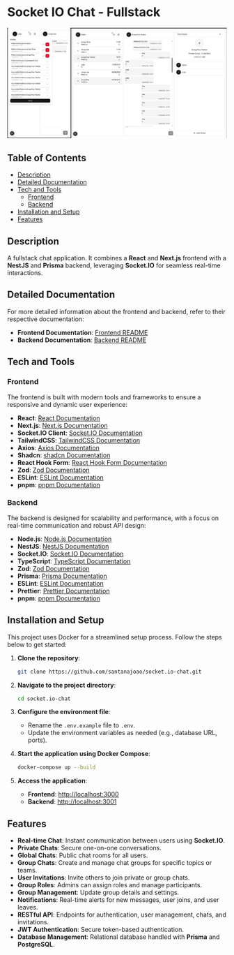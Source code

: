 # Socket IO Chat - Fullstack

![Project Banner](frontend/docs/images/socket-io-chat-screenshot.png)

## Table of Contents
- [Description](#description)
- [Detailed Documentation](#detailed-documentation)
- [Tech and Tools](#tech-and-tools)
  - [Frontend](#frontend)
  - [Backend](#backend)
- [Installation and Setup](#installation-and-setup)
- [Features](#features)

## Description
A fullstack chat application. It combines a **React** and **Next.js** frontend with a **NestJS** and **Prisma** backend, leveraging **Socket.IO** for seamless real-time interactions.

## Detailed Documentation
For more detailed information about the frontend and backend, refer to their respective documentation:

- **Frontend Documentation**: [Frontend README](./frontend/README.md)
- **Backend Documentation**: [Backend README](./backend/README.md)

## Tech and Tools

### Frontend
The frontend is built with modern tools and frameworks to ensure a responsive and dynamic user experience:
- **React**: [React Documentation](https://reactjs.org/)
- **Next.js**: [Next.js Documentation](https://nextjs.org/)
- **Socket.IO Client**: [Socket.IO Documentation](https://socket.io/)
- **TailwindCSS**: [TailwindCSS Documentation](https://tailwindcss.com/)
- **Axios**: [Axios Documentation](https://axios-http.com/)
- **Shadcn**: [shadcn Documentation](https://shadcn.dev/)
- **React Hook Form**: [React Hook Form Documentation](https://react-hook-form.com/)
- **Zod**: [Zod Documentation](https://zod.dev/)
- **ESLint**: [ESLint Documentation](https://eslint.org/)
- **pnpm**: [pnpm Documentation](https://pnpm.io/)

### Backend
The backend is designed for scalability and performance, with a focus on real-time communication and robust API design:
- **Node.js**: [Node.js Documentation](https://nodejs.org/)
- **NestJS**: [NestJS Documentation](https://nestjs.com/)
- **Socket.IO**: [Socket.IO Documentation](https://socket.io/)
- **TypeScript**: [TypeScript Documentation](https://www.typescriptlang.org/)
- **Zod**: [Zod Documentation](https://zod.dev/)
- **Prisma**: [Prisma Documentation](https://www.prisma.io/)
- **ESLint**: [ESLint Documentation](https://eslint.org/)
- **Prettier**: [Prettier Documentation](https://prettier.io/)
- **pnpm**: [pnpm Documentation](https://pnpm.io/)

## Installation and Setup
This project uses Docker for a streamlined setup process. Follow the steps below to get started:

1. **Clone the repository**:
   ```bash
   git clone https://github.com/santanajoao/socket.io-chat.git
   ```

2. **Navigate to the project directory**:
   ```bash
   cd socket.io-chat
   ```

3. **Configure the environment file**:
   - Rename the `.env.example` file to `.env`.
   - Update the environment variables as needed (e.g., database URL, ports).

4. **Start the application using Docker Compose**:
   ```bash
   docker-compose up --build
   ```

5. **Access the application**:
   - **Frontend**: [http://localhost:3000](http://localhost:3000)
   - **Backend**: [http://localhost:3001](http://localhost:3001)

## Features
- **Real-time Chat**: Instant communication between users using **Socket.IO**.
- **Private Chats**: Secure one-on-one conversations.
- **Global Chats**: Public chat rooms for all users.
- **Group Chats**: Create and manage chat groups for specific topics or teams.
- **User Invitations**: Invite others to join private or group chats.
- **Group Roles**: Admins can assign roles and manage participants.
- **Group Management**: Update group details and settings.
- **Notifications**: Real-time alerts for new messages, user joins, and user leaves.
- **RESTful API**: Endpoints for authentication, user management, chats, and invitations.
- **JWT Authentication**: Secure token-based authentication.
- **Database Management**: Relational database handled with **Prisma** and **PostgreSQL**.
